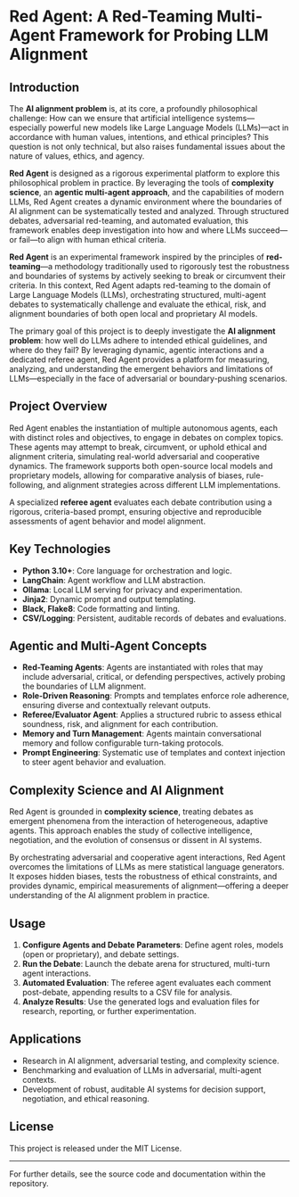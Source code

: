 # Red Agent: A Red-Teaming Multi-Agent Framework for Probing LLM Alignment

## Introduction

The **AI alignment problem** is, at its core, a profoundly philosophical challenge: How can we ensure that artificial intelligence systems—especially powerful new models like Large Language Models (LLMs)—act in accordance with human values, intentions, and ethical principles? This question is not only technical, but also raises fundamental issues about the nature of values, ethics, and agency.

**Red Agent** is designed as a rigorous experimental platform to explore this philosophical problem in practice. By leveraging the tools of **complexity science**, an **agentic multi-agent approach**, and the capabilities of modern LLMs, Red Agent creates a dynamic environment where the boundaries of AI alignment can be systematically tested and analyzed. Through structured debates, adversarial red-teaming, and automated evaluation, this framework enables deep investigation into how and where LLMs succeed—or fail—to align with human ethical criteria.

**Red Agent** is an experimental framework inspired by the principles of **red-teaming**—a methodology traditionally used to rigorously test the robustness and boundaries of systems by actively seeking to break or circumvent their criteria. In this context, Red Agent adapts red-teaming to the domain of Large Language Models (LLMs), orchestrating structured, multi-agent debates to systematically challenge and evaluate the ethical, risk, and alignment boundaries of both open local and proprietary AI models.

The primary goal of this project is to deeply investigate the **AI alignment problem**: how well do LLMs adhere to intended ethical guidelines, and where do they fail? By leveraging dynamic, agentic interactions and a dedicated referee agent, Red Agent provides a platform for measuring, analyzing, and understanding the emergent behaviors and limitations of LLMs—especially in the face of adversarial or boundary-pushing scenarios.

## Project Overview

Red Agent enables the instantiation of multiple autonomous agents, each with distinct roles and objectives, to engage in debates on complex topics. These agents may attempt to break, circumvent, or uphold ethical and alignment criteria, simulating real-world adversarial and cooperative dynamics. The framework supports both open-source local models and proprietary models, allowing for comparative analysis of biases, rule-following, and alignment strategies across different LLM implementations.

A specialized **referee agent** evaluates each debate contribution using a rigorous, criteria-based prompt, ensuring objective and reproducible assessments of agent behavior and model alignment.

## Key Technologies

- **Python 3.10+**: Core language for orchestration and logic.
- **LangChain**: Agent workflow and LLM abstraction.
- **Ollama**: Local LLM serving for privacy and experimentation.
- **Jinja2**: Dynamic prompt and output templating.
- **Black, Flake8**: Code formatting and linting.
- **CSV/Logging**: Persistent, auditable records of debates and evaluations.

## Agentic and Multi-Agent Concepts

- **Red-Teaming Agents**: Agents are instantiated with roles that may include adversarial, critical, or defending perspectives, actively probing the boundaries of LLM alignment.
- **Role-Driven Reasoning**: Prompts and templates enforce role adherence, ensuring diverse and contextually relevant outputs.
- **Referee/Evaluator Agent**: Applies a structured rubric to assess ethical soundness, risk, and alignment for each contribution.
- **Memory and Turn Management**: Agents maintain conversational memory and follow configurable turn-taking protocols.
- **Prompt Engineering**: Systematic use of templates and context injection to steer agent behavior and evaluation.

## Complexity Science and AI Alignment

Red Agent is grounded in **complexity science**, treating debates as emergent phenomena from the interaction of heterogeneous, adaptive agents. This approach enables the study of collective intelligence, negotiation, and the evolution of consensus or dissent in AI systems.

By orchestrating adversarial and cooperative agent interactions, Red Agent overcomes the limitations of LLMs as mere statistical language generators. It exposes hidden biases, tests the robustness of ethical constraints, and provides dynamic, empirical measurements of alignment—offering a deeper understanding of the AI alignment problem in practice.

## Usage

1. **Configure Agents and Debate Parameters**: Define agent roles, models (open or proprietary), and debate settings.
2. **Run the Debate**: Launch the debate arena for structured, multi-turn agent interactions.
3. **Automated Evaluation**: The referee agent evaluates each comment post-debate, appending results to a CSV file for analysis.
4. **Analyze Results**: Use the generated logs and evaluation files for research, reporting, or further experimentation.

## Applications

- Research in AI alignment, adversarial testing, and complexity science.
- Benchmarking and evaluation of LLMs in adversarial, multi-agent contexts.
- Development of robust, auditable AI systems for decision support, negotiation, and ethical reasoning.

## License

This project is released under the MIT License.

---

For further details, see the source code and documentation within the repository.
